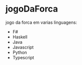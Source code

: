 # jogoDaForca

jogo da forca em varias linguagens:
* F#
* Haskell
* Java
* Javascript
* Python
* Typescript
